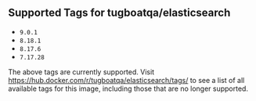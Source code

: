 ## Supported Tags for tugboatqa/elasticsearch

* `9.0.1`
* `8.18.1`
* `8.17.6`
* `7.17.28`

The above tags are currently supported. Visit https://hub.docker.com/r/tugboatqa/elasticsearch/tags/ to see a list of all available tags for this image, including those that are no longer supported.

